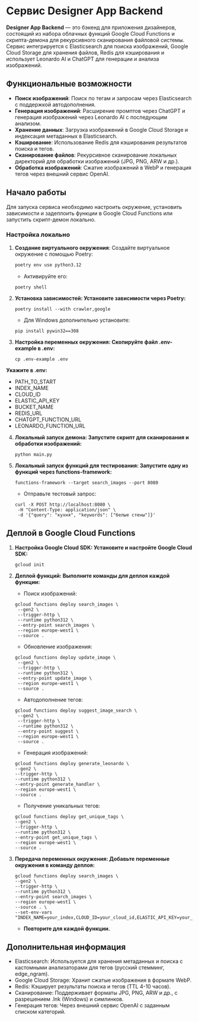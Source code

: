 # Сервис Designer App Backend

**Designer App Backend** — это бэкенд для приложения дизайнеров, состоящий из набора облачных функций Google Cloud Functions и скрипта-демона для рекурсивного сканирования файловой системы. Сервис интегрируется с Elasticsearch для поиска изображений, Google Cloud Storage для хранения файлов, Redis для кэширования и использует Leonardo AI и ChatGPT для генерации и анализа изображений.

## Функциональные возможности

- **Поиск изображений**: Поиск по тегам и запросам через Elasticsearch с поддержкой автодополнения.
- **Генерация изображений**: Расширение промптов через ChatGPT и генерация изображений через Leonardo AI с последующим анализом.
- **Хранение данных**: Загрузка изображений в Google Cloud Storage и индексация метаданных в Elasticsearch.
- **Кэширование**: Использование Redis для кэширования результатов поиска и тегов.
- **Сканирование файлов**: Рекурсивное сканирование локальных директорий для обработки изображений (JPG, PNG, ARW и др.).
- **Обработка изображений**: Сжатие изображений в WebP и генерация тегов через внешний сервис OpenAI.

## Начало работы

Для запуска сервиса необходимо настроить окружение, установить зависимости и задеплоить функции в Google Cloud Functions или запустить скрипт-демон локально.

### Настройка локально

1. **Создание виртуального окружения**:
   Создайте виртуальное окружение с помощью Poetry:
   ```bash
   poetry env use python3.12
   ```
   - Активируйте его:
   ```
   poetry shell
   ```
   
2. **Установка зависимостей: Установите зависимости через Poetry:**
    ```
   poetry install --with crawler,google
   ```
   - Для Windows дополнительно установите:
   ```
   pip install pywin32==308
   ```
   
3. **Настройка переменных окружения: Скопируйте файл .env-example в .env:**
    ```
   cp .env-example .env
   ```

**Укажите в .env:**
- PATH_TO_START
- INDEX_NAME
- CLOUD_ID
- ELASTIC_API_KEY
- BUCKET_NAME
- REDIS_URL
- CHATGPT_FUNCTION_URL
- LEONARDO_FUNCTION_URL

4. **Локальный запуск демона: Запустите скрипт для сканирования и обработки изображений:**
    ```
   python main.py
   ```
   
5. **Локальный запуск функций для тестирования: Запустите одну из функций через functions-framework:**
    ```
   functions-framework --target search_images --port 8080
   ```
   - Отправьте тестовый запрос:
   ```
   curl -X POST http://localhost:8080 \
    -H "Content-Type: application/json" \
    -d '{"query": "кухня", "keywords": ["белые стены"]}'
   ```


## Деплой в Google Cloud Functions
1. **Настройка Google Cloud SDK: Установите и настройте Google Cloud SDK:**
    ```
   gcloud init
   ```

2. **Деплой функций: Выполните команды для деплоя каждой функции:**
    - Поиск изображений:
   ```
   gcloud functions deploy search_images \
    --gen2 \
    --trigger-http \
    --runtime python312 \
    --entry-point search_images \
    --region europe-west1 \
    --source .
   ```
   
    - Обновление изображения:
   ```
   gcloud functions deploy update_image \
    --gen2 \
    --trigger-http \
    --runtime python312 \
    --entry-point update_image \
    --region europe-west1 \
    --source .
   ```
   
    - Автодополнение тегов:
   ```
   gcloud functions deploy suggest_image_search \
    --gen2 \
    --trigger-http \
    --runtime python312 \
    --entry-point suggest \
    --region europe-west1 \
    --source .
   ```
   
    - Генерация изображений:
    ```
   gcloud functions deploy generate_leonardo \
    --gen2 \
    --trigger-http \
    --runtime python312 \
    --entry-point generate_handler \
    --region europe-west1 \
    --source .
   ```
   
    - Получение уникальных тегов:
    ```
   gcloud functions deploy get_unique_tags \
    --gen2 \
    --trigger-http \
    --runtime python312 \
    --entry-point get_unique_tags \
    --region europe-west1 \
    --source .
   ```
   
3. **Передача переменных окружения: Добавьте переменные окружения в команду деплоя:**
    ```
   gcloud functions deploy search_images \
    --gen2 \
    --trigger-http \
    --runtime python312 \
    --entry-point search_images \
    --region europe-west1 \
    --source . \
    --set-env-vars "INDEX_NAME=your_index,CLOUD_ID=your_cloud_id,ELASTIC_API_KEY=your_key,REDIS_URL=your_redis_url,BUCKET_NAME=your_bucket"
   ```
   - **Повторите для каждой функции.**

## Дополнительная информация
- Elasticsearch: Используется для хранения метаданных и поиска с кастомными анализаторами для тегов (русский стемминг, edge_ngram).
- Google Cloud Storage: Хранит сжатые изображения в формате WebP.
- Redis: Кэширует результаты поиска и тегов (TTL 4-10 часов).
- Сканирование: Поддерживает форматы JPG, PNG, ARW и др., с разрешением .lnk (Windows) и симлинков.
- Генерация тегов: Через внешний сервис OpenAI с заданным списком категорий.